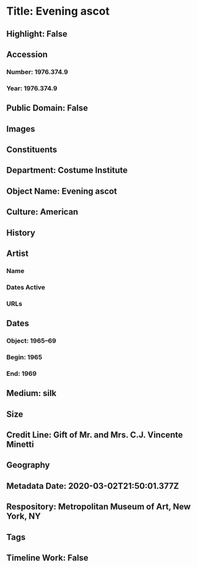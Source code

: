 # Title: Evening ascot
## Highlight: False
## Accession
### Number: 1976.374.9
### Year: 1976.374.9
## Public Domain: False
## Images
## Constituents
## Department: Costume Institute
## Object Name: Evening ascot
## Culture: American
## History
## Artist
### Name
### Dates Active
### URLs
## Dates
### Object: 1965–69
### Begin: 1965
### End: 1969
## Medium: silk
## Size
## Credit Line: Gift of Mr. and Mrs. C.J. Vincente Minetti
## Geography
## Metadata Date: 2020-03-02T21:50:01.377Z
## Respository: Metropolitan Museum of Art, New York, NY
## Tags
## Timeline Work: False